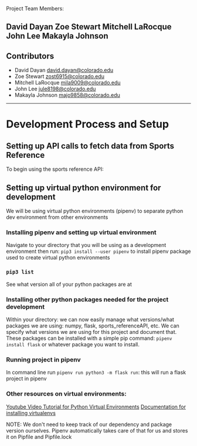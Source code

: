 Project Team Members:

David Dayan
Zoe Stewart
Mitchell LaRocque
John Lee
Makayla Johnson
---

## Contributors 
- David Dayan <david.dayan@colorado.edu>
- Zoe Stewart <zost6915@colorado.edu>
- Mitchell LaRocque <mila9009@colorado.edu>
- John Lee <jule8198@colorado.edu>
- Makayla Johnson <majo9858@colorado.edu>
---
# Development Process and Setup
## Setting up API calls to fetch data from Sports Reference
To begin using the sports reference API:

## Setting up virtual python environment for development
We will be using virtual python environments (pipenv) to separate python dev environment from other environments
### Installing pipenv and setting up virtual environment
Navigate to your directory that you will be using as a development environment then run: `pip3 install --user pipenv` to install pipenv package used to create virtual python environments

### ``pip3 list``
See what version all of your python packages are at

### Installing other python packages needed for the project development
Within your directory: we can now easily manage what versions/what packages we are using: numpy, flask, sports_referenceAPI, etc.
We can specify what versions we are using for this project and document that. These packages can be installed with a simple pip command: `pipenv install flask` or whatever package you want to install.

### Running project in pipenv
In command line run `pipenv run python3 -m flask run`: this will run a flask project in pipenv

### Other resources on virtual environments:
[Youtube Video Tutorial for Python Virtual Environments](https://www.youtube.com/watch?v=N5vscPTWKOk&list=PLVV11kd1LwZKub1q9KMC5FfQs8WPD_Aol&index=5&t=171s)
[Documentation for installing virtualenvs](https://docs.python-guide.org/dev/virtualenvs/)

NOTE: We don't need to keep track of our dependency and package version ourselves. Pipenv automatically takes care of that for us and stores it on Pipfile and Pipfile.lock
